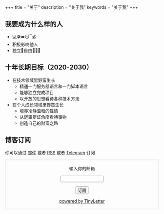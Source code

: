 +++
title = "关于"
description = "关于我"
keywords = "关于我"
+++

## 我要成为什么样的人

- 💻🛠➡️😴💰
- 积极影响他人
- 独立🤖自由👨🏻‍💻

## 十年长期目标（2020-2030）

- 在技术领域里野蛮生长
  - 精通一门服务器语言和一门脚本语言
  - 能够独立完成项目
  - 以开放的思想看待各种技术方法
- 在个人成长领域里野蛮生长
  - 培养冷静温和的性情
  - 从逻辑辩证角度看待事物
  - 创造自己的财富之路

## 博客订阅


你可以通过 [邮件](https://tinyletter.com/yidajiabei) 或者 [RSS](https://www.yidajiabei.xyz/index.xml) 或者 [Telegram](https://t.me/ydjb0) 订阅

<form style="border:1px solid #ccc;padding:3px;text-align:center;" action="https://tinyletter.com/yidajiabei" method="post" target="popupwindow" onsubmit="window.open('https://tinyletter.com/yidajiabei', 'popupwindow', 'scrollbars=yes,width=800,height=600');return true"><p><label for="tlemail">输入你的邮箱</label></p><p><input type="text" style="width:140px" name="email" id="tlemail" /></p><input type="hidden" value="1" name="embed"/><input type="submit" value="订阅" /><p><a href="https://tinyletter.com" target="_blank">powered by TinyLetter</a></p></form>
